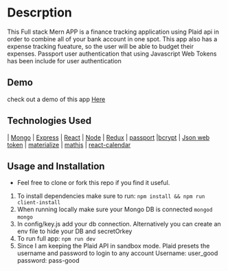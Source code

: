 # Descrption
This Full stack Mern APP is a finance tracking application using Plaid api in order to combine all of your bank account in one spot. This app also has a expense tracking fueature, so the user will be able to budget their expenses. Passport user authentication that using Javascript Web Tokens has been include for user authentication


## Demo
check out a demo of this app [Here](https://budget-sight.herokuapp.com/ "Demo")

## Technologies Used
 | [Mongo](https://www.mongodb.com/ "Mongo")  | [Express](https://expressjs.com/ "express") | [React](https://reactjs.org/ "React") | [Node](nodejs.org "Node") | [Redux](https://redux.js.org/ "Redux") | [passport](http://www.passportjs.org/ "Passport") |[bcrypt](https://www.npmjs.com/package/bcryptjs "bcrypt") | [Json web token](https://www.npmjs.com/package/jsonwebtoken "JWT") | [materialize](https://materializecss.com/ "Materialize")  | 
 [mathjs](https://www.npmjs.com/package/mathjs/ "MathJs") | [react-calendar](https://www.npmjs.com/package/react-calendar/ "react-calendar")

## Usage and Installation
* Feel free to clone or fork this repo if you find it useful. 

1. To install dependencies make sure to run: 
```npm install && npm run client-install```
2. When running locally make sure your Mongo DB is connected
```mongod```
```mongo```
3. In config/key.js add your db connection. Alternatively you can create an env file to hide your DB and secretOrkey
4. To run full app: 
```npm run dev```
5. Since I am keeping the Plaid API in sandbox mode. Plaid presets the username and password
to login to any account
Username: user_good
password: pass-good 



